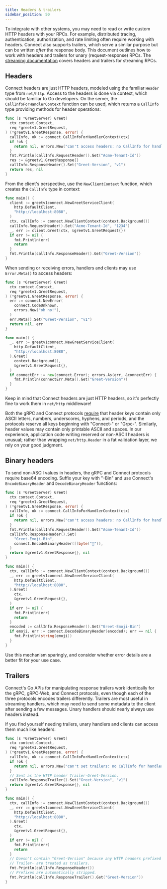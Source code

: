 ```yaml
---
title: Headers & trailers
sidebar_position: 50
---
```


To integrate with other systems, you may need to read or write custom HTTP
headers with your RPCs. For example, distributed tracing, authentication,
authorization, and rate limiting often require working with headers. Connect
also supports trailers, which serve a similar purpose but can be written
_after_ the response body. This document outlines how to work with headers and
trailers for unary (request-response) RPCs. The [streaming
documentation](streaming.md) covers headers and trailers for streaming RPCs.

## Headers

Connect headers are just HTTP headers, modeled using the familiar `Header`
type from `net/http`. Access to the headers is done via context, which should be
familiar to Go developers. On the server, the `CallInfoForHandlerContext` function
can be used, which returns a `CallInfo` type providing methods for header operations:

```go
func (s *GreetServer) Greet(
  ctx context.Context,
  req *greetv1.GreetRequest,
) (*greetv1.GreetResponse, error) {
  callInfo, ok := connect.CallInfoForHandlerContext(ctx)
  if !ok {
    return nil, errors.New("can't access headers: no CallInfo for handler context")
  }
  fmt.Println(callInfo.RequestHeader().Get("Acme-Tenant-Id"))
  res := &greetv1.GreetResponse{}
  callInfo.ResponseHeader().Set("Greet-Version", "v1")
  return res, nil
}
```

From the client's perspective, use the `NewClientContext` function, which creates
the `CallInfo` type in context:

```go
func main() {
  client := greetv1connect.NewGreetServiceClient(
    http.DefaultClient,
    "http://localhost:8080",
  )
  ctx, callInfo := connect.NewClientContext(context.Background())
  callInfo.RequestHeader().Set("Acme-Tenant-Id", "1234")
  _, err := client.Greet(ctx, &greetv1.GreetRequest{})
  if err != nil {
    fmt.Println(err)
    return
  }
  fmt.Println(callInfo.ResponseHeader().Get("Greet-Version"))
}
```

When sending or receiving errors, handlers and clients may use `Error.Meta()`
to access headers:

```go
func (s *GreetServer) Greet(
  ctx context.Context,
  req *greetv1.GreetRequest,
) (*greetv1.GreetResponse, error) {
  err := connect.NewError(
    connect.CodeUnknown,
    errors.New("oh no!"),
  )
  err.Meta().Set("Greet-Version", "v1")
  return nil, err
}

func main() {
  _, err := greetv1connect.NewGreetServiceClient(
    http.DefaultClient,
    "http://localhost:8080",
  ).Greet(
    context.Background(),
    &greetv1.GreetRequest{},
  )
  if connectErr := new(connect.Error); errors.As(err, &connectErr) {
    fmt.Println(connectErr.Meta().Get("Greet-Version"))
  }
}
```

Keep in mind that Connect headers are just HTTP headers, so it's perfectly fine
to work them in `net/http` middleware!

Both the gRPC and Connect protocols [require](../protocol.md#unary-request)
that header keys contain only ASCII letters, numbers, underscores, hyphens, and
periods, and the protocols reserve all keys beginning with "Connect-" or
"Grpc-". Similarly, header values may contain only printable ASCII and spaces.
In our experience, application code writing reserved or non-ASCII headers is
unusual; rather than wrapping `net/http.Header` in a fat validation layer, we
rely on your good judgment.

## Binary headers

To send non-ASCII values in headers, the gRPC and Connect protocols require
base64 encoding. Suffix your key with "-Bin" and use Connect's
`EncodeBinaryHeader` and `DecodeBinaryHeader` functions:

```go
func (s *GreetServer) Greet(
  ctx context.Context,
  req *greetv1.GreetRequest,
) (*greetv1.GreetResponse, error) {
  callInfo, ok := connect.CallInfoForHandlerContext(ctx)
  if !ok {
    return nil, errors.New("can't access headers: no CallInfo for handler context")
  }
  fmt.Println(callInfo.RequestHeader().Get("Acme-Tenant-Id"))
  callInfo.ResponseHeader().Set(
    "Greet-Emoji-Bin",
    connect.EncodeBinaryHeader([]byte("👋")),
  )
  return &greetv1.GreetResponse{}, nil
}

func main() {
  ctx, callInfo := connect.NewClientContext(context.Background())
  _, err := greetv1connect.NewGreetServiceClient(
    http.DefaultClient,
    "http://localhost:8080",
  ).Greet(
    ctx,
    &greetv1.GreetRequest{},
  )
  if err != nil {
    fmt.Println(err)
    return
  }
  encoded := callInfo.ResponseHeader().Get("Greet-Emoji-Bin")
  if emoji, err := connect.DecodeBinaryHeader(encoded); err == nil {
    fmt.Println(string(emoji))
  }
}
```

Use this mechanism sparingly, and consider whether error details are a better
fit for your use case.

## Trailers

Connect's Go APIs for manipulating response trailers work identically for the
gRPC, gRPC-Web, and Connect protocols, even though each of the three protocols
encodes trailers differently. Trailers are most useful in streaming handlers,
which may need to send some metadata to the client after sending a few
messages. Unary handlers should nearly always use headers instead.

If you find yourself needing trailers, unary handlers and clients can access
them much like headers:

```go
func (s *GreetServer) Greet(
  ctx context.Context,
  req *greetv1.GreetRequest,
) (*greetv1.GreetResponse, error) {
  callInfo, ok := connect.CallInfoForHandlerContext(ctx)
  if !ok {
    return nil, errors.New("can't set trailers: no CallInfo for handler context")
  }
  // Sent as the HTTP header Trailer-Greet-Version.
  callInfo.ResponseTrailer().Set("Greet-Version", "v1")
  return &greetv1.GreetResponse{}, nil
}

func main() {
  ctx, callInfo := connect.NewClientContext(context.Background())
  _, err := greetv1connect.NewGreetServiceClient(
    http.DefaultClient,
    "http://localhost:8080",
  ).Greet(
    ctx,
    &greetv1.GreetRequest{},
  )
  if err != nil {
    fmt.Println(err)
    return
  }
  // Doesn't contain "Greet-Version" because any HTTP headers prefixed with
  // Trailer- are treated as trailers.
  fmt.Println(callInfo.ResponseHeader())
  // Prefixes are automatically stripped.
  fmt.Println(callInfo.ResponseTrailer().Get("Greet-Version"))
}
```
